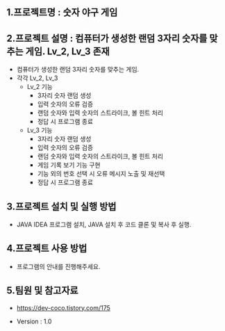 ## 1.프로젝트명 : 숫자 야구 게임


## 2.프로젝트 설명 : 컴퓨터가 생성한 랜덤 3자리 숫자를 맞추는 게임. Lv_2, Lv_3 존재
+ 컴퓨터가 생성한 랜덤 3자리 숫자를 맞추는 게임.
+ 각각 Lv_2, Lv_3
  + Lv_2 기능
    + 3자리 숫자 랜덤 생성
    + 입력 숫자의 오류 검증
    + 랜덤 숫자와 입력 숫자의 스트라이크, 볼 힌트 처리
    + 정답 시 프로그램 종료
  + Lv_3 기능
    + 3자리 숫자 랜덤 생성
    + 입력 숫자의 오류 검증
    + 랜덤 숫자와 입력 숫자의 스트라이크, 볼 힌트 처리
    + 게임 기록 보기 기능 구현
    + 기능 외의 번호 선택 시 오류 메시지 노출 및 재선택
    + 정답 시 프로그램 종료


## 3.프로젝트 설치 및 실행 방법
+ JAVA IDEA 프로그램 설치, JAVA 설치 후 코드 클론 및 복사 후 실행.

   
## 4.프로젝트 사용 방법
+ 프로그램의 안내를 진행해주세요.


## 5.팀원 및 참고자료
+ https://dev-coco.tistory.com/175

+ Version : 1.0
